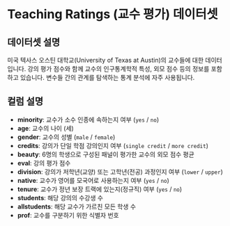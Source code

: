 # Teaching Ratings (교수 평가) 데이터셋

## 데이터셋 설명

미국 텍사스 오스틴 대학교(University of Texas at Austin)의 교수들에 대한 데이터입니다. 강의 평가 점수와 함께 교수의 인구통계학적 특성, 외모 점수 등의 정보를 포함하고 있습니다. 변수들 간의 관계를 탐색하는 통계 분석에 자주 사용됩니다.

## 컬럼 설명

- **minority**: 교수가 소수 인종에 속하는지 여부 (`yes` / `no`)
- **age**: 교수의 나이 (세)
- **gender**: 교수의 성별 (`male` / `female`)
- **credits**: 강의가 단일 학점 강의인지 여부 (`single credit` / `more credit`)
- **beauty**: 6명의 학생으로 구성된 패널이 평가한 교수의 외모 점수 평균
- **eval**: 강의 평가 점수
- **division**: 강의가 저학년(교양) 또는 고학년(전공) 과정인지 여부 (`lower` / `upper`)
- **native**: 교수가 영어를 모국어로 사용하는지 여부 (`yes` / `no`)
- **tenure**: 교수가 정년 보장 트랙에 있는지(정규직) 여부 (`yes` / `no`)
- **students**: 해당 강의의 수강생 수
- **allstudents**: 해당 교수가 가르친 모든 학생 수
- **prof**: 교수를 구분하기 위한 식별자 번호 